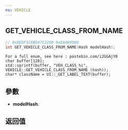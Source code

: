 ```yaml
---
ns: VEHICLE
---
```

## GET_VEHICLE_CLASS_FROM_NAME

```c
// 0xDEDF1C8BD47C2200 0xEA469980
int GET_VEHICLE_CLASS_FROM_NAME(Hash modelHash);
```

```
For a full enum, see here : pastebin.com/i2GGAjY0  
char buffer[128];  
std::sprintf(buffer, "VEH_CLASS_%i", VEHICLE::GET_VEHICLE_CLASS_FROM_NAME (hash));  
char* className = UI::_GET_LABEL_TEXT(buffer);  
```

## 參數
* **modelHash**: 

## 返回值
